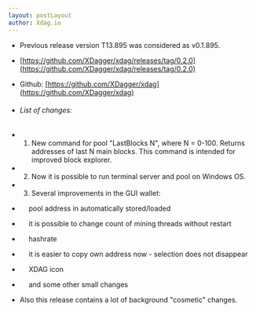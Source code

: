 ```yaml
---
layout: postLayout
author: Xdag.io
---
```


- Previous release version T13.895 was considered as v0.1.895.
- [https://github.com/XDagger/xdag/releases/tag/0.2.0](https://github.com/XDagger/xdag/releases/tag/0.2.0)
- Github: [https://github.com/XDagger/xdag](https://github.com/XDagger/xdag)

- ###### List of changes:
- 1) New command for pool "LastBlocks N", where N = 0-100. Returns addresses of last N main blocks. This command is intended for improved block explorer.
- 2) Now it is possible to run terminal server and pool on Windows OS.
- 3) Several improvements in the GUI wallet:
- &emsp; pool address in automatically stored/loaded
- &emsp; it is possible to change count of mining threads without restart
- &emsp; hashrate
- &emsp; it is easier to copy own address now - selection does not disappear
- &emsp; XDAG icon
- &emsp; and some other small changes
- Also this release contains a lot of background "cosmetic" changes.